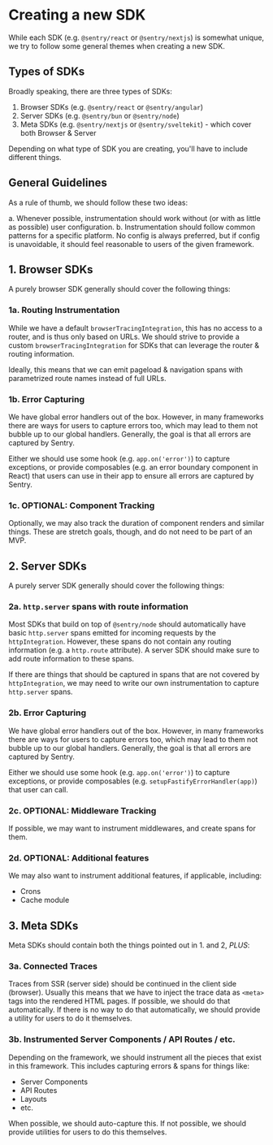 # Creating a new SDK

While each SDK (e.g. `@sentry/react` or `@sentry/nextjs`) is somewhat unique, we try to follow some general themes when
creating a new SDK.

## Types of SDKs

Broadly speaking, there are three types of SDKs:

1. Browser SDKs (e.g. `@sentry/react` or `@sentry/angular`)
2. Server SDKs (e.g. `@sentry/bun` or `@sentry/node`)
3. Meta SDKs (e.g. `@sentry/nextjs` or `@sentry/sveltekit`) - which cover both Browser & Server

Depending on what type of SDK you are creating, you'll have to include different things.

## General Guidelines

As a rule of thumb, we should follow these two ideas:

a. Whenever possible, instrumentation should work without (or with as little as possible) user configuration. b.
Instrumentation should follow common patterns for a specific platform. No config is always preferred, but if config is
unavoidable, it should feel reasonable to users of the given framework.

## 1. Browser SDKs

A purely browser SDK generally should cover the following things:

### 1a. Routing Instrumentation

While we have a default `browserTracingIntegration`, this has no access to a router, and is thus only based on URLs. We
should strive to provide a custom `browserTracingIntegration` for SDKs that can leverage the router & routing
information.

Ideally, this means that we can emit pageload & navigation spans with parametrized route names instead of full URLs.

### 1b. Error Capturing

We have global error handlers out of the box. However, in many frameworks there are ways for users to capture errors
too, which may lead to them not bubble up to our global handlers. Generally, the goal is that all errors are captured by
Sentry.

Either we should use some hook (e.g. `app.on('error')`) to capture exceptions, or provide composables (e.g. an error
boundary component in React) that users can use in their app to ensure all errors are captured by Sentry.

### 1c. OPTIONAL: Component Tracking

Optionally, we may also track  the duration of component renders and similar things. These are stretch goals, though, and do not need to
be part of an MVP.

## 2. Server SDKs

A purely server SDK generally should cover the following things:

### 2a. `http.server` spans with route information

Most SDKs that build on top of `@sentry/node` should automatically have basic `http.server` spans emitted for incoming requests by the
`httpIntegration`. However, these spans do not contain any routing information (e.g. a `http.route` attribute). A server
SDK should make sure to add route information to these spans.

If there are things that should be captured in spans that are not covered by `httpIntegration`, we may need to write our
own instrumentation to capture `http.server` spans.

### 2b. Error Capturing

We have global error handlers out of the box. However, in many frameworks there are ways for users to capture errors
too, which may lead to them not bubble up to our global handlers. Generally, the goal is that all errors are captured by
Sentry.

Either we should use some hook (e.g. `app.on('error')`) to capture exceptions, or provide composables (e.g.
`setupFastifyErrorHandler(app)`) that user can call.

### 2c. OPTIONAL: Middleware Tracking

If possible, we may want to instrument middlewares, and create spans for them.

### 2d. OPTIONAL: Additional features

We may also want to instrument additional features, if applicable, including:

- Crons
- Cache module

## 3. Meta SDKs

Meta SDKs should contain both the things pointed out in 1. and 2, _PLUS_:

### 3a. Connected Traces

Traces from SSR (server side) should be continued in the client side (browser). Usually this means that we have to
inject the trace data as `<meta>` tags into the rendered HTML pages. If possible, we should do that automatically. If
there is no way to do that automatically, we should provide a utility for users to do it themselves.

### 3b. Instrumented Server Components / API Routes / etc.

Depending on the framework, we should instrument all the pieces that exist in this framework. This includes capturing
errors & spans for things like:

- Server Components
- API Routes
- Layouts
- etc.

When possible, we should auto-capture this. If not possible, we should provide utilities for users to do this
themselves.
